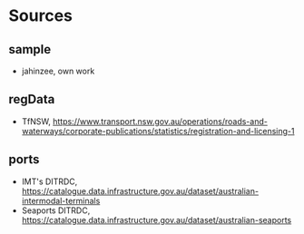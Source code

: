 # Sources

## sample
- jahinzee, own work

## regData
- TfNSW, https://www.transport.nsw.gov.au/operations/roads-and-waterways/corporate-publications/statistics/registration-and-licensing-1


## ports
- IMT's DITRDC, https://catalogue.data.infrastructure.gov.au/dataset/australian-intermodal-terminals
- Seaports DITRDC, https://catalogue.data.infrastructure.gov.au/dataset/australian-seaports